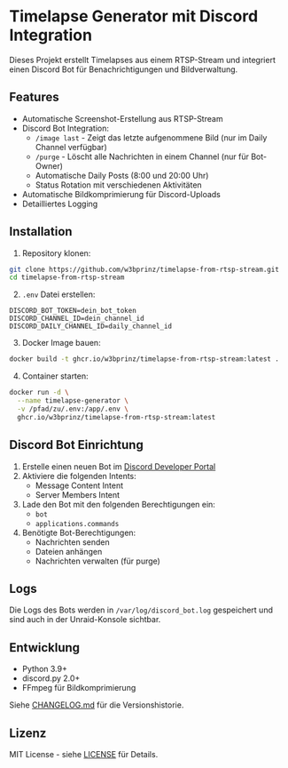 # Timelapse Generator mit Discord Integration

Dieses Projekt erstellt Timelapses aus einem RTSP-Stream und integriert einen Discord Bot für Benachrichtigungen und Bildverwaltung.

## Features

- Automatische Screenshot-Erstellung aus RTSP-Stream
- Discord Bot Integration:
  - `/image last` - Zeigt das letzte aufgenommene Bild (nur im Daily Channel verfügbar)
  - `/purge` - Löscht alle Nachrichten in einem Channel (nur für Bot-Owner)
  - Automatische Daily Posts (8:00 und 20:00 Uhr)
  - Status Rotation mit verschiedenen Aktivitäten
- Automatische Bildkomprimierung für Discord-Uploads
- Detailliertes Logging

## Installation

1. Repository klonen:

```bash
git clone https://github.com/w3bprinz/timelapse-from-rtsp-stream.git
cd timelapse-from-rtsp-stream
```

2. `.env` Datei erstellen:

```env
DISCORD_BOT_TOKEN=dein_bot_token
DISCORD_CHANNEL_ID=dein_channel_id
DISCORD_DAILY_CHANNEL_ID=daily_channel_id
```

3. Docker Image bauen:

```bash
docker build -t ghcr.io/w3bprinz/timelapse-from-rtsp-stream:latest .
```

4. Container starten:

```bash
docker run -d \
  --name timelapse-generator \
  -v /pfad/zu/.env:/app/.env \
  ghcr.io/w3bprinz/timelapse-from-rtsp-stream:latest
```

## Discord Bot Einrichtung

1. Erstelle einen neuen Bot im [Discord Developer Portal](https://discord.com/developers/applications)
2. Aktiviere die folgenden Intents:
   - Message Content Intent
   - Server Members Intent
3. Lade den Bot mit den folgenden Berechtigungen ein:
   - `bot`
   - `applications.commands`
4. Benötigte Bot-Berechtigungen:
   - Nachrichten senden
   - Dateien anhängen
   - Nachrichten verwalten (für purge)

## Logs

Die Logs des Bots werden in `/var/log/discord_bot.log` gespeichert und sind auch in der Unraid-Konsole sichtbar.

## Entwicklung

- Python 3.9+
- discord.py 2.0+
- FFmpeg für Bildkomprimierung

Siehe [CHANGELOG.md](CHANGELOG.md) für die Versionshistorie.

## Lizenz

MIT License - siehe [LICENSE](LICENSE) für Details.
